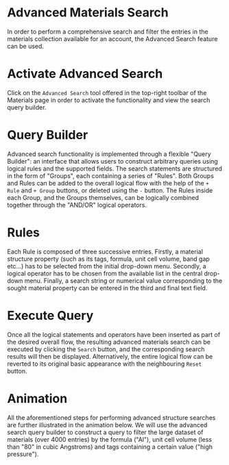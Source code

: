 <!-- by GM -->

# Advanced Materials Search

In order to perform a comprehensive search and filter the entries in the materials collection available for an account, the Advanced Search feature can be used.

# Activate Advanced Search

Click on the `Advanced Search` tool <i class="zmdi zmdi-search-for zmdi-hc-border"></i> offered in the top-right toolbar of the Materials page in order to activate the functionality and view the search query builder.

# Query Builder

Advanced search functionality is implemented through a flexible "Query Builder": an interface that allows users to construct arbitrary queries using logical rules and the supported fields. The search statements are structured in the form of "Groups", each containing a series of "Rules". Both Groups and Rules can be added to the overall logical flow with the help of the `+ Rule` and `+ Group` buttons, or deleted using the `-` button. The Rules inside each Group, and the Groups themselves, can be logically combined together through the "AND/OR" logical operators.

# Rules

Each Rule is composed of three successive entries. Firstly, a material structure property (such as its tags, formula, unit cell volume, band gap etc...) has to be selected from the initial drop-down menu. Secondly, a logical operator has to be chosen from the available list in the central drop-down menu. Finally, a  search string or numerical value corresponding to the sought material property can be entered in the third and final text field. 

# Execute Query

Once all the logical statements and operators have been inserted as part of the desired overall flow, the resulting advanced materials search can be executed by clicking the `Search` button, and the corresponding search results will then be displayed. Alternatively, the entire logical flow can be reverted to its original basic appearance with the neighbouring `Reset` button.

# Animation

All the aforementioned steps for performing advanced structure searches are further illustrated in the animation below. We will use the advanced search query builder to construct a query to filter the large dataset of materials (over 4000 entries) by the formula ("Al"), unit cell volume (less than "80" in cubic Angstroms) and tags containing a certain value ("high pressure").

<img data-gifffer="/images/advanced_search.gif" />

